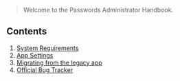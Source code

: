 > Welcome to the Passwords Administrator Handbook.

## Contents
1. [System Requirements](./System-Requirements)
2. [App Settings](./Administrative-Settings)
3. [Migrating from the legacy app](./Legacy-Migration)
4. [Official Bug Tracker](https://github.com/marius-wieschollek/passwords)